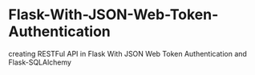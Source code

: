 # Flask-With-JSON-Web-Token-Authentication
creating RESTFul API in Flask With JSON Web Token Authentication and Flask-SQLAlchemy
